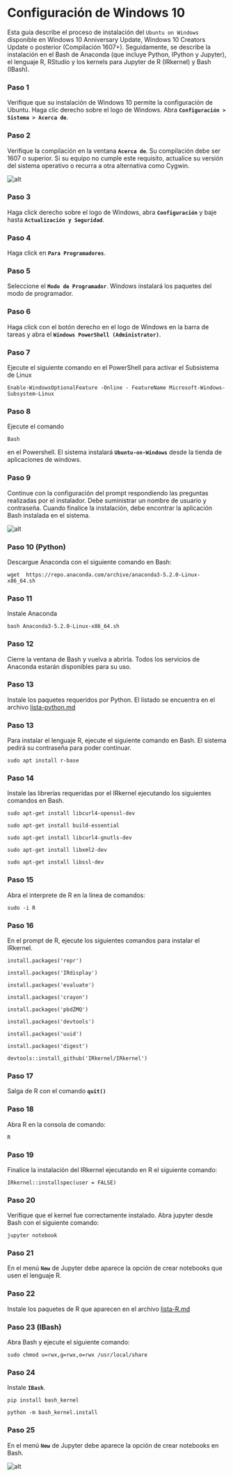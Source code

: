 # Configuración de Windows 10

Esta guía describe el proceso de instalación del `Ubuntu on Windows` disponible
en Windows 10 Anniversary Update, Windows 10 Creators Update o posterior
(Compilación 1607+). Seguidamente, se describe la instalación en el Bash de
Anaconda (que incluye Python, IPython y Jupyter), el lenguaje R, RStudio y los
kernels para Jupyter de R (IRkernel) y Bash (IBash).


### Paso 1
Verifique que su instalación de Windows 10 permite la configuración de Ubuntu.
Haga clic derecho sobre el logo de Windows. Abra
**`Configuración > Sistema > Acerca de`**.


### Paso 2
Verifique la compilación en la ventana **`Acerca de`**. Su compilación debe ser
1607 o superior. Si su equipo no cumple este requisito, actualice su versión del
sistema operativo o recurra a otra alternativa como Cygwin.

![alt](images/win10-version.png)

### Paso 3
Haga click derecho sobre el logo de Windows, abra **`Configuración`** y baje
hasta **`Actualización y Seguridad`**.


### Paso 4
Haga click en **`Para Programadores`**.

### Paso 5
Seleccione el **`Modo de Programador`**. Windows instalará los paquetes del
modo de programador.

### Paso 6
Haga click con el botón derecho en el logo de Windows en la barra de tareas y
abra el **`Windows PowerShell (Administrator)`**.

### Paso 7
Ejecute el siguiente comando en el PowerShell para activar el Subsistema de Linux

```
Enable-WindowsOptionalFeature -Online - FeatureName Microsoft-Windows-Subsystem-Linux
```

### Paso 8
Ejecute el comando
```
Bash
```
en el Powershell. El sistema instalará
**`Ubuntu-on-Windows`** desde la tienda de aplicaciones de windows.


### Paso 9
Continue con la configuración del prompt respondiendo las preguntas realizadas
por el instalador. Debe suministrar un nombre de usuario y contraseña. Cuando
finalice la instalación, debe encontrar la aplicación Bash instalada en el
sistema.

![alt](images/win10-ubuntu.png)


### Paso 10 (Python)
Descargue Anaconda con el siguiente comando en Bash:
```
wget  https://repo.anaconda.com/archive/anaconda3-5.2.0-Linux-x86_64.sh
```

### Paso 11
Instale Anaconda
```
bash Anaconda3-5.2.0-Linux-x86_64.sh
```

### Paso 12
Cierre la ventana de Bash y vuelva a abrirla. Todos los servicios de Anaconda
estarán disponibles para su uso.


### Paso 13
Instale los paquetes requeridos por Python. El listado se encuentra
en el archivo [lista-python.md](lista-python.md)


### Paso 13
Para instalar el lenguaje R, ejecute el siguiente comando en Bash. El sistema
pedirá su contraseña para poder continuar.

```
sudo apt install r-base
```

### Paso 14
Instale las librerías requeridas por el IRkernel ejecutando los siguientes
comandos en Bash.

```
sudo apt-get install libcurl4-openssl-dev
```

```
sudo apt-get install build-essential
```

```
sudo apt-get install libcurl4-gnutls-dev
```

```
sudo apt-get install libxml2-dev
```

```
sudo apt-get install libssl-dev
```

### Paso 15
Abra el interprete de R en la línea de comandos:

```
sudo -i R
```

### Paso 16
En el prompt de R, ejecute los siguientes comandos para instalar el IRkernel.

```
install.packages('repr')
```

```
install.packages('IRdisplay')
```

```
install.packages('evaluate')
```

```
install.packages('crayon')
```

```
install.packages('pbdZMQ')
```

```
install.packages('devtools')
```

```
install.packages('uuid')
```

```
install.packages('digest')
```

```
devtools::install_github('IRkernel/IRkernel')
```

### Paso 17
Salga de R con el comando **`quit()`**

### Paso 18
Abra R en la consola de comando:

```
R
```

### Paso 19
Finalice la instalación del IRkernel ejecutando en R el siguiente comando:

```
IRkernel::installspec(user = FALSE)
```

### Paso 20
Verifique que el kernel fue correctamente instalado. Abra jupyter desde Bash con
el siguiente comando:
```
jupyter notebook
```

### Paso 21
En el menú **`New`** de Jupyter debe aparece la opción de crear notebooks que
usen el lenguaje R.


### Paso 22
Instale los paquetes de R que aparecen en el archivo [lista-R.md](lista-R.md)


### Paso 23 (IBash)
Abra Bash y ejecute el siguiente comando:
```
sudo chmod u=rwx,g=rwx,o=rwx /usr/local/share
```

### Paso 24
Instale **`IBash`**.

```
pip install bash_kernel
```

```
python -m bash_kernel.install
```

### Paso 25
En el menú **`New`** de Jupyter debe aparece la opción de crear notebooks en
Bash.

![alt](images/macOS-jupyter-IBash.png)

